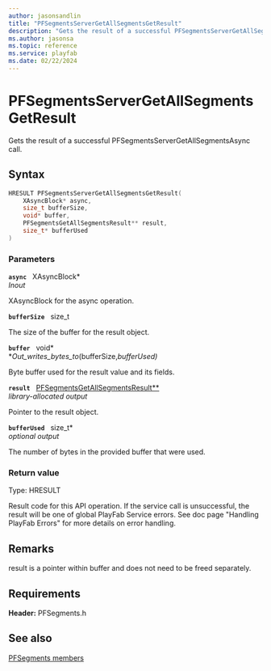 ```yaml
---
author: jasonsandlin
title: "PFSegmentsServerGetAllSegmentsGetResult"
description: "Gets the result of a successful PFSegmentsServerGetAllSegmentsAsync call."
ms.author: jasonsa
ms.topic: reference
ms.service: playfab
ms.date: 02/22/2024
---
```


# PFSegmentsServerGetAllSegmentsGetResult  

Gets the result of a successful PFSegmentsServerGetAllSegmentsAsync call.  

## Syntax  
  
```cpp
HRESULT PFSegmentsServerGetAllSegmentsGetResult(  
    XAsyncBlock* async,  
    size_t bufferSize,  
    void* buffer,  
    PFSegmentsGetAllSegmentsResult** result,  
    size_t* bufferUsed  
)  
```  
  
### Parameters  
  
**`async`** &nbsp; XAsyncBlock*  
*_Inout_*  
  
XAsyncBlock for the async operation.  
  
**`bufferSize`** &nbsp; size_t  
  
The size of the buffer for the result object.  
  
**`buffer`** &nbsp; void*  
*_Out_writes_bytes_to_(bufferSize,*bufferUsed)*  
  
Byte buffer used for the result value and its fields.  
  
**`result`** &nbsp; [PFSegmentsGetAllSegmentsResult**](../../pfsegmentstypes/structs/pfsegmentsgetallsegmentsresult.md)  
*library-allocated output*  
  
Pointer to the result object.  
  
**`bufferUsed`** &nbsp; size_t*  
*optional output*  
  
The number of bytes in the provided buffer that were used.  
  
  
### Return value
Type: HRESULT
  
Result code for this API operation. If the service call is unsuccessful, the result will be one of global PlayFab Service errors. See doc page "Handling PlayFab Errors" for more details on error handling.
  
## Remarks  
  
result is a pointer within buffer and does not need to be freed separately.
  
## Requirements  
  
**Header:** PFSegments.h
  
## See also  
[PFSegments members](../pfsegments_members.md)  

  
  
